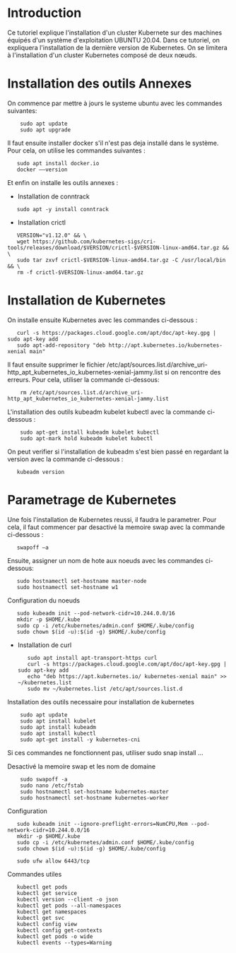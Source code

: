 # Introduction
Ce tutoriel explique l'installation d'un cluster Kubernete sur des machines équipés d'un système d'exploitation UBUNTU 20.04.
Dans ce tutoriel, on expliquera l'installation de la dernière version de Kubernetes. On se limitera à l'installation d'un cluster Kubernetes composé de deux nœuds.

# Installation des outils Annexes
On commence par mettre à jours le systeme ubuntu avec les commandes suivantes:
 ```
     sudo apt update
     sudo apt upgrade
 ```
Il faut ensuite installer docker s'il n'est pas deja installé dans le système. Pour cela, on utilise les commandes suivantes :
```
   sudo apt install docker.io
   docker ––version
```

Et enfin on installe les outils annexes :
   -  Installation de conntrack
```
   sudo apt -y install conntrack
```
   -  Installation crictl 
```
   VERSION="v1.12.0" && \ 
   wget https://github.com/kubernetes-sigs/cri-tools/releases/download/$VERSION/crictl-$VERSION-linux-amd64.tar.gz && \
   sudo tar zxvf crictl-$VERSION-linux-amd64.tar.gz -C /usr/local/bin && \
   rm -f crictl-$VERSION-linux-amd64.tar.gz
 ```

# Installation de Kubernetes

On installe ensuite Kubernetes avec les commandes ci-dessous :
```
   curl -s https://packages.cloud.google.com/apt/doc/apt-key.gpg | sudo apt-key add
   sudo apt-add-repository "deb http://apt.kubernetes.io/kubernetes-xenial main"
```
Il faut ensuite supprimer le fichier /etc/apt/sources.list.d/archive_uri-http_apt_kubernetes_io_kubernetes-xenial-jammy.list si on rencontre des erreurs. Pour cela, utiliser la commande ci-dessous:
```
    rm /etc/apt/sources.list.d/archive_uri-http_apt_kubernetes_io_kubernetes-xenial-jammy.list
```
L'installation des outils kubeadm kubelet kubectl avec la commande ci-dessous : 
```
    sudo apt-get install kubeadm kubelet kubectl
    sudo apt-mark hold kubeadm kubelet kubectl
```
On peut verifier si l'installation de kubeadm s'est bien passé en regardant la version avec la commande ci-dessous :
```
   kubeadm version 
```

# Parametrage de Kubernetes

Une fois l'installation de Kubernetes reussi, il faudra le parametrer. Pour cela, il faut commencer par desactivé la memoire swap avec la commande ci-dessous :
```
   swapoff –a
```
      
Ensuite, assigner un nom de hote aux noeuds avec les commandes ci-dessous:
```
   sudo hostnamectl set-hostname master-node
   sudo hostnamectl set-hostname w1
```
      
Configuration du noeuds
```
   sudo kubeadm init --pod-network-cidr=10.244.0.0/16
   mkdir -p $HOME/.kube
   sudo cp -i /etc/kubernetes/admin.conf $HOME/.kube/config
   sudo chown $(id -u):$(id -g) $HOME/.kube/config         
```
























-  Installation de curl
      ```
         sudo apt install apt-transport-https curl
         curl -s https://packages.cloud.google.com/apt/doc/apt-key.gpg | sudo apt-key add
         echo "deb https://apt.kubernetes.io/ kubernetes-xenial main" >> ~/kubernetes.list
         sudo mv ~/kubernetes.list /etc/apt/sources.list.d
      ```
Installation des outils necessaire pour installation de kubernetes
```
    sudo apt update
    sudo apt install kubelet
    sudo apt install kubeadm
    sudo apt install kubectl
    sudo apt-get install -y kubernetes-cni
```
Si ces commandes ne fonctionnent pas, utiliser sudo snap install ...

Desactivé la memoire swap et les nom de domaine
```
    sudo swapoff -a
    sudo nano /etc/fstab
    sudo hostnamectl set-hostname kubernetes-master
    sudo hostnamectl set-hostname kubernetes-worker
```


Configuration
 ```
    sudo kubeadm init --ignore-preflight-errors=NumCPU,Mem --pod-network-cidr=10.244.0.0/16
    mkdir -p $HOME/.kube
    sudo cp -i /etc/kubernetes/admin.conf $HOME/.kube/config
    sudo chown $(id -u):$(id -g) $HOME/.kube/config
 ```
 ```
    sudo ufw allow 6443/tcp
 ```
 
 Commandes utiles
 ```
    kubectl get pods
    kubectl get service
    kubectl version --client -o json
    kubectl get pods --all-namespaces
    kubectl get namespaces
    kubectl get svc
    kubectl config view
    kubectl config get-contexts
    kubectl get pods -o wide
    kubectl events --types=Warning
 ```
 
 
 
 
 
 
 
 
 
 
 
 
